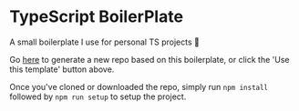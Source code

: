 # TypeScript BoilerPlate
A small boilerplate I use for personal TS projects 📝

Go [here](https://github.com/Fdebijl/tsbp/generate) to generate a new repo based on this boilerplate, or click the 'Use this template' button above.

Once you've cloned or downloaded the repo, simply run `npm install` followed by `npm run setup` to setup the project.
